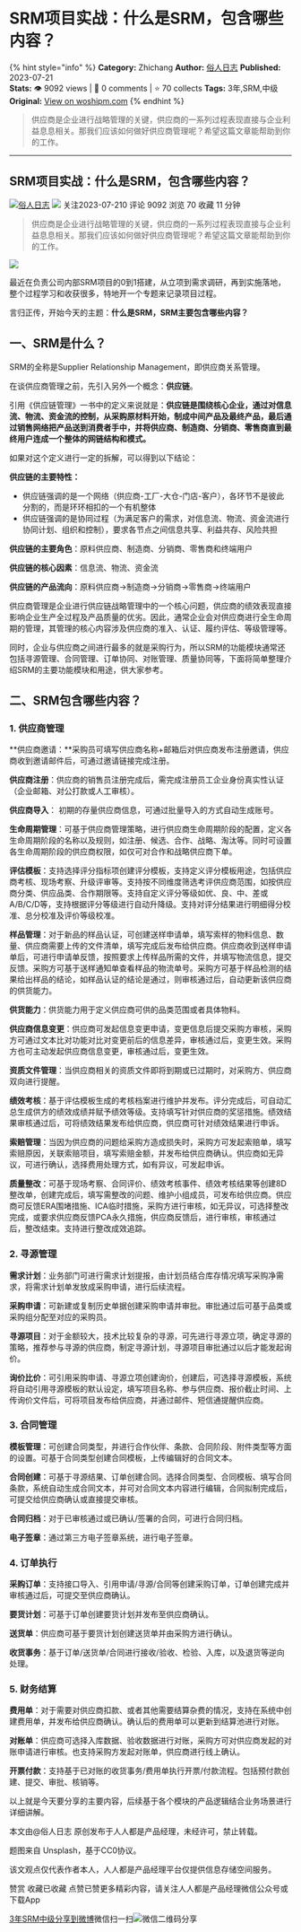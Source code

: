 # SRM项目实战：什么是SRM，包含哪些内容？
{% hint style="info" %}
**Category:** Zhichang
**Author:** [俗人日志](https://www.woshipm.com/u/217026)
**Published:** 2023-07-21  
**Stats:** 👁️ 9092 views | 💬 0 comments | ⭐ 70 collects
**Tags:** 3年,SRM,中级
**Original:** [View on woshipm.com](https://www.woshipm.com/zhichang/5870797.html)
{% endhint %}
> 供应商是企业进行战略管理的关键，供应商的一系列过程表现直接与企业利益息息相关。那我们应该如何做好供应商管理呢？希望这篇文章能帮助到你的工作。

---

## SRM项目实战：什么是SRM，包含哪些内容？

[![](https://static.woshipm.com/pmapp_avatar_20230801220318_2697.jpeg?imageView2/1/w/72/h/72/q/100)](https://www.woshipm.com/u/217026)[俗人日志](https://www.woshipm.com/u/217026) ![](https://static.woshipm.com/tag/1101_1@2x.png) 关注2023-07-210 评论 9092 浏览 70 收藏 11 分钟

> 供应商是企业进行战略管理的关键，供应商的一系列过程表现直接与企业利益息息相关。那我们应该如何做好供应商管理呢？希望这篇文章能帮助到你的工作。

![](https://image.woshipm.com/2023/04/14/881620e4-da8d-11ed-915e-00163e0b5ff3.jpg)

最近在负责公司内部SRM项目的0到1搭建，从立项到需求调研，再到实施落地，整个过程学习和收获很多，特地开一个专题来记录项目过程。

言归正传，开始今天的主题：**什么是SRM，SRM主要包含哪些内容？**

## 一、SRM是什么？

SRM的全称是Supplier Relationship Management，即供应商关系管理。

在谈供应商管理之前，先引入另外一个概念：**供应链**。

引用《供应链管理》一书中的定义来说就是：**供应链是围绕核心企业，通过对信息流、物流、资金流的控制，从采购原材料开始，制成中间产品及最终产品，最后通过销售网络把产品送到消费者手中，并将供应商、制造商、分销商、零售商直到最终用户连成一个整体的网链结构和模式。**

如果对这个定义进行一定的拆解，可以得到以下结论：

**供应链的主要特性：**

*   供应链强调的是一个网络（供应商-工厂-大仓-门店-客户），各环节不是彼此分割的，而是环环相扣的一个有机整体
*   供应链强调的是协同过程（为满足客户的需求，对信息流、物流、资金流进行协同计划、组织和控制），要求各节点之间信息共享、利益共存、风险共担

**供应链的主要角色**：原料供应商、制造商、分销商、零售商和终端用户

**供应链的核心因素**：信息流、物流、资金流

**供应链的产品流向**：原料供应商->制造商->分销商->零售商->终端用户

供应商管理是企业进行供应链战略管理中的一个核心问题，供应商的绩效表现直接影响企业生产全过程及产品质量的优劣。因此，通常企业会对供应商进行全生命周期的管理，其管理的核心内容涉及供应商的准入、认证、履约评估、等级管理等。

同时，企业与供应商之间进行最多的就是采购行为，所以SRM的功能模块通常还包括寻源管理、合同管理、订单协同、对账管理、质量协同等，下面将简单整理介绍SRM的主要功能模块和用途，供大家参考。

## 二、SRM包含哪些内容？

### 1\. 供应商管理

**供应商邀请：**采购员可填写供应商名称+邮箱后对供应商发布注册邀请，供应商收到邀请邮件后，可通过邀请链接完成注册。

**供应商注册**：供应商的销售员注册完成后，需完成注册员工企业身份真实性认证（企业邮箱、对公打款或人工审核）。

**供应商导入**： 初期的存量供应商信息，可通过批量导入的方式自动生成账号。

**生命周期管理**：可基于供应商管理策略，进行供应商生命周期阶段的配置，定义各生命周期阶段的名称以及规则，如注册、候选、合作、战略、淘汰等。同时可设置各生命周期阶段的供应商权限，如仅可对合作和战略供应商下单。

**评估模板**：支持选择评分指标项创建评分模板，支持定义评分模板用途，包括供应商考核、现场考察、升级评审等。支持按不同维度筛选考评供应商范围，如按供应商分类、供应品类、合作期限等。支持自定义评分等级如优、良、中、差或A/B/C/D等，支持根据评分等级进行自动升降级。支持对评分结果进行明细得分校准、总分校准及评价等级校准。

**样品管理**：对于新品的样品认证，可创建送样申请单，填写索样的物料信息、数量、供应商需要上传的文件清单，填写完成后发布给供应商。供应商收到送样申请单后，可进行申请单反馈，按照要求上传样品所需的文件，并填写物流信息，提交反馈。采购方可基于送样通知单查看样品的物流单号。采购方可基于样品检测的结果给出样品的结论，如样品认证的结论是通过，则审核通过后，自动更新该供应商的供货能力。

**供货能力**：供货能力用于定义供应商可供的品类范围或者具体物料。

**供应商信息变更**：供应商可发起信息变更申请，变更信息后提交采购方审核，采购方可通过文本比对功能对比对变更前后的信息差异，审核通过后，变更生效。采购方也可主动发起供应商信息变更，审核通过后，变更生效。

**资质文件管理**：当供应商相关的资质文件即将到期或已过期时，对采购方、供应商双向进行提醒。

**绩效考核**：基于评估模板生成的考核档案进行维护并发布。评分完成后，可自动汇总生成供方的绩效成绩并赋予绩效等级。支持填写针对供应商的奖惩措施。绩效结果审核通过后，可将绩效结果发布给供应商，供应商可针对绩效结果进行申诉。

**索赔管理**：当因为供应商的问题给采购方造成损失时，采购方可发起索赔单，填写索赔原因，关联索赔项目，填写索赔金额，并发布给供应商确认。供应商如无异议，可进行确认，选择费用处理方式，如有异议，可发起申诉。

**质量整改**：可基于现场考察、合同评价、绩效考核事件、绩效考核结果等创建8D整改单，创建完成后，填写需整改的问题、维护小组成员，可发布给供应商。供应商可反馈ERA围堵措施、ICA临时措施，采购方进行审核，如无异议，可选择整改完成，或要求供应商反馈PCA永久措施，供应商反馈后，进行审核，审核通过后，整改结束。支持进行整改成效追踪。

### 2\. 寻源管理

**需求计划**：业务部门可进行需求计划提报，由计划员结合库存情况填写采购净需求，将需求计划单发放成采购申请，进行后续流程。

**采购申请**：可新建或复制历史单据创建采购申请并审批。审批通过后可基于品类或采购组分配至对应的采购员。

**寻源项目**：对于金额较大，技术比较复杂的寻源，可先进行寻源立项，确定寻源的策略，推荐参与寻源的供应商，制定寻源计划，寻源项目审批通过以后才能发起询价。

**询价比价**：可引用采购申请、寻源立项创建询价，创建后，可选择寻源模板，系统将自动引用寻源模板的默认设定，填写项目名称、参与供应商、报价截止时间、上传询价文件后，可将项目发布给供应商，并通过邮件、短信通提醒供应商。

### 3\. 合同管理

**模板管理**：可创建合同类型，并进行合作伙伴、条款、合同阶段、附件类型等方面的设置。可基于合同类型创建合同模板，上传编辑好的合同文本。

**合同创建**：可基于寻源结果、订单创建合同。选择合同类型、合同模板、填写合同条款，系统自动生成合同文本，并可对合同文本内容进行编辑，合同拟制完成后，可提交给供应商确认或直接提交审核。

**合同归档**：对于已审核通过或已确认/签署的合同，可进行合同归档。

**电子签章**：通过第三方电子签章系统，进行电子签章。

### 4\. 订单执行

**采购订单**：支持接口导入、引用申请/寻源/合同等创建采购订单，订单创建完成并审核通过后，可提交至供应商确认。

**要货计划**：可基于订单创建要货计划并发布至供应商确认。

**送货单**：供应商可基于要货计划创建送货单并由采购方进行确认。

**收货事务**：基于订单/送货单/合同进行接收/验收、检验、入库，以及退货等逆向处理。

### 5\. 财务结算

**费用单**：对于需要对供应商扣款、或者其他需要结算杂费的情况，支持在系统中创建费用单，并发布给供应商确认。确认后的费用单可以更新到结算池进行对账。

**对账单**：供应商可选择入库数据、验收数据进行对账，采购方可对供应商发起的对账申请进行审核。也支持采购方发起对账单，供应商进行线上确认。

**开票付款**：支持基于已对账的收货事务/费用单执行开票/付款流程。包括预付款创建、提交、审批、核销等。

以上就是今天要分享的主要内容，后续基于各个模块的产品逻辑结合业务场景进行详细讲解。

本文由@俗人日志 原创发布于人人都是产品经理，未经许可，禁止转载。

题图来自 Unsplash，基于CC0协议。

该文观点仅代表作者本人，人人都是产品经理平台仅提供信息存储空间服务。

赞赏 收藏已收藏 点赞已赞更多精彩内容，请关注人人都是产品经理微信公众号或下载App

[3年](https://www.woshipm.com/tag/3%e5%b9%b4)[SRM](https://www.woshipm.com/tag/srm)[中级](https://www.woshipm.com/tag/%e4%b8%ad%e7%ba%a7)[分享到微博](https://service.weibo.com/share/share.php?appkey=2775287854&title=SRM项目实战：什么是SRM，包含哪些内容？&url=https://www.woshipm.com/zhichang/5870797.html&pic=https://image.woshipm.com/2023/04/14/881620e4-da8d-11ed-915e-00163e0b5ff3.jpg)微信扫一扫![微信二维码](https://api.pwmqr.com/qrcode/create/?url=https://www.woshipm.com/zhichang/5870797.html)分享
